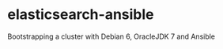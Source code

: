 elasticsearch-ansible
=====================

Bootstrapping a cluster with Debian 6, OracleJDK 7 and Ansible